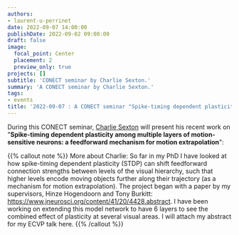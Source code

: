 ```yaml
---
authors:
- laurent-u-perrinet
date: 2022-09-07 14:00:00
publishDate: 2022-09-02 09:00:00
draft: false
image:
  focal_point: Center
  placement: 2
  preview_only: true
projects: []
subtitle: 'CONECT seminar by Charlie Sexton.'
summary: 'A CONECT seminar by Charlie Sexton.'
tags:
- events
title: '2022-09-07 : A CONECT seminar "Spike-timing dependent plasticity among multiple layers of motion-sensitive neurons: a feedforward mechanism for motion extrapolation" (Charlie Sexton)'
---
```


During this CONECT seminar, [Charlie Sexton](https://psychologicalsciences.unimelb.edu.au/research/msps-research-groups/timing/lab/people#) will present his recent work on "**Spike-timing dependent plasticity among multiple layers of motion-sensitive neurons: a feedforward mechanism for motion extrapolation**":

{{% callout note %}}
More about Charlie: So far in my PhD I have looked at how spike-timing dependent plasticity (STDP) can shift feedforward connection strengths between levels of the visual hierarchy, such that higher levels encode moving objects further along their trajectory (as a mechanism for motion extrapolation). The project began with a paper by my supervisors, Hinze Hogendoorn and Tony Burkitt: https://www.jneurosci.org/content/41/20/4428.abstract. I have been working on extending this model network to have 6 layers to see the combined effect of plasticity at several visual areas. I will attach my abstract for my ECVP talk here.
{{% /callout %}}
